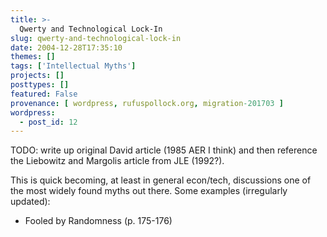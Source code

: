 ```yaml
---
title: >-
  Qwerty and Technological Lock-In
slug: qwerty-and-technological-lock-in
date: 2004-12-28T17:35:10
themes: []
tags: ['Intellectual Myths']
projects: []
posttypes: []
featured: False
provenance: [ wordpress, rufuspollock.org, migration-201703 ]
wordpress:
  - post_id: 12
---
```


TODO: write up original David article (1985 AER I think) and then reference the Liebowitz and Margolis article from JLE (1992?).

This is quick becoming, at least in general econ/tech, discussions one of the most widely found myths out there. Some examples (irregularly updated):

  * Fooled by Randomness (p. 175-176)

